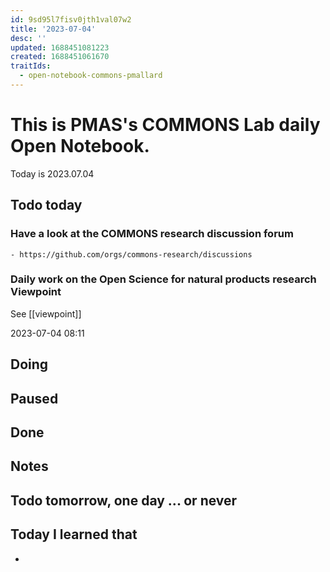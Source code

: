 ```yaml
---
id: 9sd95l7fisv0jth1val07w2
title: '2023-07-04'
desc: ''
updated: 1688451081223
created: 1688451061670
traitIds:
  - open-notebook-commons-pmallard
---
```


# This is PMAS's COMMONS Lab daily Open Notebook.

Today is 2023.07.04

## Todo today

### Have a look at the COMMONS research discussion forum
    - https://github.com/orgs/commons-research/discussions

### Daily work on the Open Science for natural products research Viewpoint

See [[viewpoint]]

2023-07-04 08:11

###
###

## Doing

## Paused

## Done

## Notes

## Todo tomorrow, one day ... or never 


###
###


## Today I learned that

- 